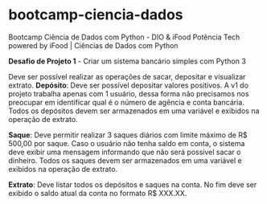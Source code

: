 # bootcamp-ciencia-dados
Bootcamp Ciência de Dados com Python - DIO &amp; iFood
Potência Tech powered by iFood | Ciências de Dados com Python

**Desafio de Projeto 1** - Criar um sistema bancário simples com Python 3

  Deve ser possível realizar as operações de sacar, depositar e visualizar extrato.
  **Depósito**: Deve ser possível depositar valores positivos. A v1 do projeto trabalha apenas com 1 usuário, dessa forma não precisamos nos preocupar em identificar qual é o número de agência e conta bancária. Todos os depósitos devem ser armazenados em uma variável e exibidos na operação de extrato.

  **Saque**: Deve permitir realizar 3 saques diários com limite máximo de R$ 500,00 por saque. Caso o usuário não tenha saldo em conta, o sistema deve exibir uma mensagem informando que não será possível sacar o dinheiro. Todos os saques devem ser armazenados em uma variável e exibidos na operação de extrato.

  **Extrato**: Deve listar todos os depósitos e saques na conta. No fim deve ser exibido o saldo atual da conta no formato R$ XXX.XX.
  
